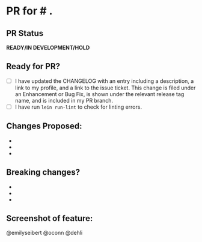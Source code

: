 # PR for # .

## PR Status
**READY/IN DEVELOPMENT/HOLD**

## Ready for PR?
- [ ] I have updated the CHANGELOG with an entry including a description, a link to my profile, and a link to the issue ticket. This change is filed under an Enhancement or Bug Fix, is shown under the relevant release tag name, and is included in my PR branch.
- [ ] I have run `lein run-lint` to check for linting errors.

## Changes Proposed:
-
-
-

## Breaking changes?
-
-
-

## Screenshot of feature:


@emilyseibert @oconn @dehli

